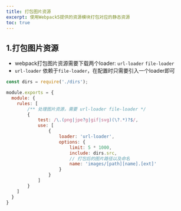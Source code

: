 ```yaml
---
title: 打包图片资源
excerpt: 使用Webpack5提供的资源模块打包对应的静态资源
toc: true
---
```


## 1.打包图片资源

- webpack打包图片资源需要下载两个loader: `url-loader` `file-loader`
- `url-loader` 依赖于`file-loader`，在配置时只需要引入一个loader即可

```js
const dirs = require('./dirs');

module.exports = {
  module: {
    rules: [
        /** 处理图片资源，需要 url-loader file-loader */
        {
            test: /\.(png|jpe?g|gif|svg)(\?.*)?$/,
            use: [
                {
                    loader: 'url-loader',
                    options: {
                        limit: 5 * 1000,
                        include: dirs.src,
                        // 打包后的图片路径以及命名
                        name: 'images/[path][name].[ext]'
                    }
                }
            ]
        }
    ]
  }
}
```

